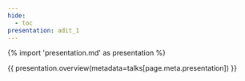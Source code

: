 ```yaml
---
hide:
  - toc
presentation: adit_1
---
```


{% import 'presentation.md' as presentation %}

{{ presentation.overview(metadata=talks[page.meta.presentation]) }}

